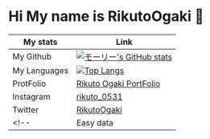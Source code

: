 # Hi My name is RikutoOgaki 👋


| My stats | Link |
|-----------|------|
| My Github |[![モーリー's GitHub stats](https://github-readme-stats.vercel.app/api?username=RikutoOgaki&theme=react&show_icons=true)](https://github.com/RikutoOgaki/github-readme-stats) |
| My Languages | [![Top Langs](https://github-readme-stats.vercel.app/api/top-langs/?username=RikutoOgaki&theme=react&show_icons=true&layout=compact)](https://github.com/RikutoOgaki/github-readme-stats) |
| ProtFolio | [Rikuto Ogaki PortFolio](https://first-portfolio-rikutoogaki.vercel.app/)|
| Instagram | [rikuto_0531](https://www.instagram.com/rikut0_0531/) |
| Twitter | [RikutoOgaki](https://twitter.com/Rikuto_Ogaki) |
<!-- |Easy data| [Timer](https://timer-pied.vercel.app/) | -->



